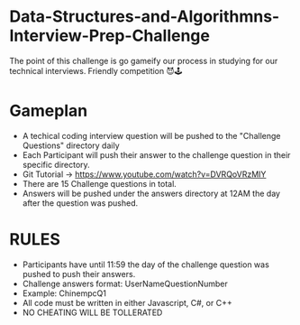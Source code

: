 
# Data-Structures-and-Algorithmns-Interview-Prep-Challenge

The point of this challenge is go gameify our process in studying for our technical interviews. 
Friendly competition 😈🕹️

# Gameplan
* A techical coding interview question will be pushed to the "Challenge Questions" directory daily
* Each Participant will push their answer to the challenge question in their specific directory. 
*	Git Tutorial -> https://www.youtube.com/watch?v=DVRQoVRzMIY 
* There are 15 Challenge questions in total.
* Answers will be pushed under the answers directory at 12AM the day after the question was pushed. 

# RULES
* Participants have until 11:59 the day of the challenge question was pushed to push their answers. 
* Challenge answers format: UserNameQuestionNumber 
* Example: ChinempcQ1
* All code must be written in either Javascript, C#, or C++
* NO CHEATING WILL BE TOLLERATED

